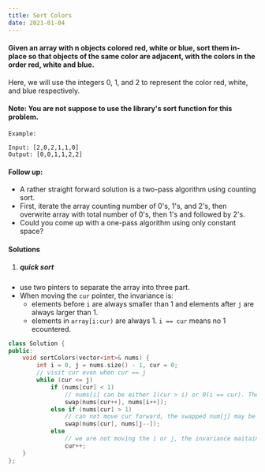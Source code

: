 ```yaml
---
title: Sort Colors
date: 2021-01-04
---
```

#### Given an array with n objects colored red, white or blue, sort them in-place so that objects of the same color are adjacent, with the colors in the order red, white and blue.

Here, we will use the integers 0, 1, and 2 to represent the color red, white, and blue respectively.

#### Note: You are not suppose to use the library's sort function for this problem.

```
Example:

Input: [2,0,2,1,1,0]
Output: [0,0,1,1,2,2]
```

#### Follow up:

- A rather straight forward solution is a two-pass algorithm using counting sort.
- First, iterate the array counting number of 0's, 1's, and 2's, then overwrite array with total number of 0's, then 1's and followed by 2's.
- Could you come up with a one-pass algorithm using only constant space?


#### Solutions

1. ##### quick sort

- use two pinters to separate the array into three part.
- When moving the `cur` pointer, the invariance is:
    - elements before `i` are always smaller than 1 and elements after `j` are always larger than 1.
    - elements in `array[i:cur)` are always 1. `i == cur` means no 1 ecountered.

```cpp
class Solution {
public:
    void sortColors(vector<int>& nums) {
        int i = 0, j = nums.size() - 1, cur = 0;
        // visit cur even when cur == j
        while (cur <= j)
            if (nums[cur] < 1)
                // nums[i] can be either 1(cur > i) or 0(i == cur). The invariance won't change in either case.
                swap(nums[cur++], nums[i++]);
            else if (nums[cur] > 1)
                // can not move cur forward, the swapped num[j] may be 0, moving cur forward will leave a zero in array[i: cur)
                swap(nums[cur], nums[j--]);
            else
                // we are not moving the i or j, the invariance maitains.
                cur++;
    }
};
```